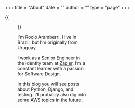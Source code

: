 +++
title = "About"
date = ""
author = ""
type = "page"
+++

{{<figure src="/img/photo.jpg" title="Steve Francia" height="219px" position="center" style="border-radius: 8px; width:219px; height:291px;">}}

I'm Rocio Aramberri, I live in Brazil, but I'm originally from Uruguay.

I work as a Senior Engineer in the Identity team at [Zapier](https://zapier.com). I’m a constant learner with a passion for Software Design.

In this blog you will see posts about Python, Django, and testing. I'll probably also dig into some AWS topics in the future.
